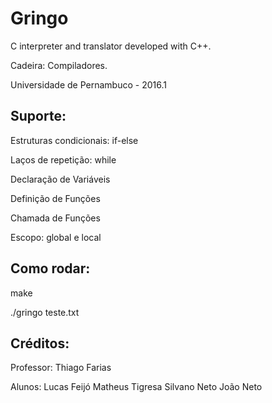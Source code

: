 # Gringo
C interpreter and translator developed with C++. 

Cadeira: Compiladores. 

Universidade de Pernambuco - 2016.1

## Suporte: 

Estruturas condicionais: if-else

Laços de repetição: while

Declaração de Variáveis

Definição de Funções

Chamada de Funções

Escopo: global e local

## Como rodar: 

make

./gringo teste.txt

## Créditos:

Professor: Thiago Farias

Alunos: Lucas Feijó
		Matheus Tigresa
		Silvano Neto
		João Neto